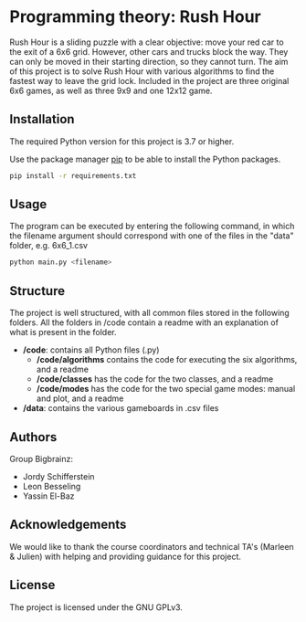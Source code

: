 # Programming theory: Rush Hour

Rush Hour is a sliding puzzle with a clear objective: move your red car to the exit of a 6x6 grid. However, other cars and trucks block the way. They can only be moved in their starting direction, so they cannot turn. The aim of this project is to solve Rush Hour with various algorithms to find the fastest way to leave the grid lock. Included in the project are three original 6x6 games, as well as three 9x9 and one 12x12 game.

## Installation

The required Python version for this project is 3.7 or higher.

Use the package manager [pip](https://pip.pypa.io/en/stable/) to be able to install the Python packages.

```bash
pip install -r requirements.txt
```

## Usage

The program can be executed by entering the following command, in which the filename argument should correspond with one of the files in the "data" folder, e.g. 6x6_1.csv

```bash
python main.py <filename>
```

## Structure

The project is well structured, with all common files stored in the following folders. All the folders in /code contain a readme with an explanation of what is present in the folder.

* **/code**: contains all Python files (.py)
  * **/code/algorithms** contains the code for executing the six algorithms, and a readme
  * **/code/classes** has the code for the two classes, and a readme
  * **/code/modes** has the code for the two special game modes: manual and plot, and a readme
* **/data**: contains the various gameboards in .csv files

## Authors

Group Bigbrainz:

* Jordy Schifferstein
* Leon Besseling
* Yassin El-Baz

## Acknowledgements

We would like to thank the course coordinators and technical TA's (Marleen & Julien) with helping and providing guidance for this project.

## License

The project is licensed under the GNU GPLv3.
